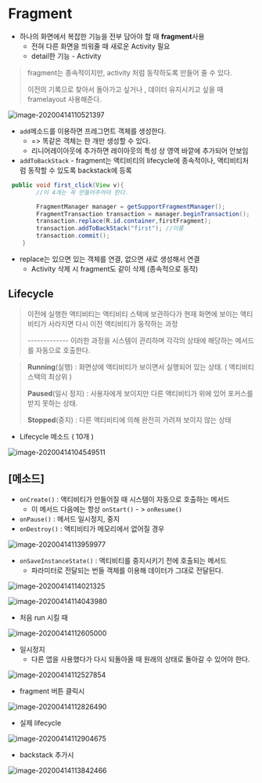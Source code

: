 # Fragment 

* 하나의 화면에서 복잡한 기능을 전부 담아야 할 때 **fragment**사용
  * 전혀 다른 화면을 띄워줄 때 새로운 Activity 필요
  * detail한 기능 - Activity

> fragment는 종속적이지만, activity 처럼 동작하도록 만들어 줄 수 있다.
>
> 이전의 기록으로 찾아서 돌아가고 싶거나 , 데이터 유지시키고 싶을 때 framelayout 사용해준다.

![image-20200414110521397](images/image-20200414110521397.png)

* `add`메소드를 이용하면 프레그먼트 객체를 생성한다.
  *  => 똑같은 객체는 한 개만 생성할 수 있다.
  * 리니어레이아웃에 추가하면 레이아웃의 특성 상 영역 바깥에 추가되어 안보임
* `addToBackStack` - fragment는 액티비티의 lifecycle에 종속적이나, 액티비티처럼 동작할 수 있도록 backstack에 등록

```java
 public void first_click(View v){
        //이 4개는 꼭 만들어주어야 한다.

        FragmentManager manager = getSupportFragmentManager();
        FragmentTransaction transaction = manager.beginTransaction();
        transaction.replace(R.id.container,firstFragment);
        transaction.addToBackStack("first"); //이름
        transaction.commit();
    }
```

* replace는 있으면 있는 객체를 연결, 없으면 새로 생성해서 연결
  * Activity  삭제 시 fragment도 같이 삭제 (종속적으로 동작)

## Lifecycle

>  이전에 실행한 액티비티는 액티비티 스택에 보관하다가 현재 화면에 보이는 액티비티가 사라지면 다시 이전 액티비티가 동작하는 과정 
>
> ------------- 이러한 과정을 시스템이 관리하며 각각의 상태에 해당하는 메서드를 자동으로 호출한다. 

> **Running**(실행) : 화면상에 액티비티가 보이면서 실행되어 있는 상태. ( 액티비티 스택의 최상위 )
>
> **Paused**(일시 정지) : 사용자에게 보이지만 다른 액티비티가 위에 있어 포커스를 받지 못하는 상태.
>
> **Stopped**(중지) : 다른 액티비티에 의해 완전히 가려져 보이지 않는 상태

* Lifecycle 메소드 ( 10개 )

![image-20200414104549511](images/image-20200414104549511.png)

## [메소드]

* `onCreate()` : 액티비티가 만들어질 때 시스템이 자동으로 호출하는 메서드
  * 이 메서드 다음에는 항상 `onStart()` - > `onResume()`
* `onPause()` : 메서드 일시정지, 중지
* `onDestroy()` : 액티비티가 메모리에서 없어질 경우

![image-20200414113959977](images/image-20200414113959977.png)

* `onSaveInstanceState()` : 액티비티를 중지시키기 전에 호출되는 메서드
  * 파라미터로 전달되는 번들 객체를 이용해 데이터가 그대로 전달된다. 

![image-20200414114021325](images/image-20200414114021325.png)

![image-20200414114043980](images/image-20200414114043980.png)



* 처음 run 시킬 때

![image-20200414112605000](images/image-20200414112605000.png)

* 일시정지
  * 다른 앱을 사용했다가 다시 되돌아올 때 원래의 상태로 돌아갈 수 있어야 한다. 

![image-20200414112527854](images/image-20200414112527854.png)

* fragment 버튼 클릭시

![image-20200414112826490](images/image-20200414112826490.png)

*  실제 lifecycle

![image-20200414112904675](images/image-20200414112904675.png)

* backstack 추가시

![image-20200414113842466](images/image-20200414113842466.png)


























